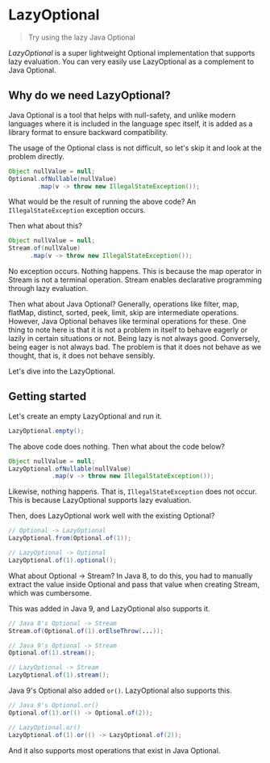# LazyOptional

> Try using the lazy Java Optional

_LazyOptional_ is a super lightweight Optional implementation that supports lazy evaluation. You can very easily use LazyOptional as a complement to Java Optional.

## Why do we need LazyOptional?

Java Optional is a tool that helps with null-safety, and unlike modern languages where it is included in the language spec itself, it is added as a library format to ensure backward compatibility.

The usage of the Optional class is not difficult, so let's skip it and look at the problem directly.

```java
Object nullValue = null;
Optional.ofNullable(nullValue)
        .map(v -> throw new IllegalStateException());
```

What would be the result of running the above code? An `IllegalStateException` exception occurs.

Then what about this?

```java
Object nullValue = null;
Stream.of(nullValue)
      .map(v -> throw new IllegalStateException());
```

No exception occurs. Nothing happens. This is because the map operator in Stream is not a terminal operation. Stream enables declarative programming through lazy evaluation.

Then what about Java Optional? Generally, operations like filter, map, flatMap, distinct, sorted, peek, limit, skip are intermediate operations. However, Java Optional behaves like terminal operations for these. One thing to note here is that it is not a problem in itself to behave eagerly or lazily in certain situations or not. Being lazy is not always good. Conversely, being eager is not always bad. The problem is that it does not behave as we thought, that is, it does not behave sensibly.

Let's dive into the LazyOptional.

## Getting started

Let's create an empty LazyOptional and run it.
```java
LazyOptional.empty();
```
The above code does nothing. Then what about the code below?
```java
Object nullValue = null;
LazyOptional.ofNullable(nullValue)
            .map(v -> throw new IllegalStateException());
```
Likewise, nothing happens. That is, `IllegalStateException` does not occur.
This is because LazyOptional supports lazy evaluation.

Then, does LazyOptional work well with the existing Optional?

```java
// Optional -> LazyOptional
LazyOptional.from(Optional.of(1));

// LazyOptional -> Optional
LazyOptional.of(1).optional();
```

What about Optional -> Stream? In Java 8, to do this, you had to manually extract the value inside Optional and pass that value when creating Stream, which was cumbersome.

This was added in Java 9, and LazyOptional also supports it.
```java
// Java 8's Optional -> Stream
Stream.of(Optional.of(1).orElseThrow(...));

// Java 9's Optional -> Stream
Optional.of(1).stream();

// LazyOptional -> Stream
LazyOptional.of(1).stream();
```

Java 9's Optional also added `or()`. LazyOptional also supports this.
```java
// Java 9's Optional.or()
Optional.of(1).or(() -> Optional.of(2));

// LazyOptional.or()
LazyOptional.of(1).or(() -> LazyOptional.of(2));
```

And it also supports most operations that exist in Java Optional.